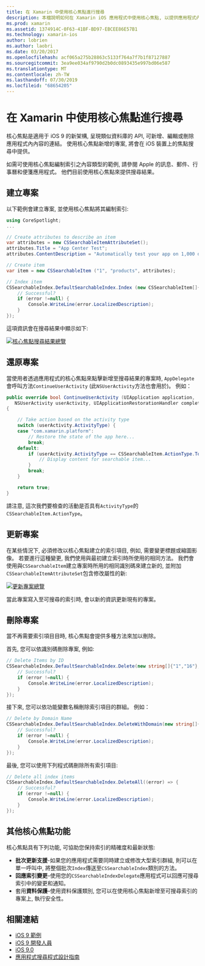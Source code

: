 ```yaml
---
title: 在 Xamarin 中使用核心焦點進行搜尋
description: 本檔說明如何在 Xamarin iOS 應用程式中使用核心焦點, 以提供應用程式內內容的連結。 它討論如何建立、還原、更新和刪除可搜尋的專案。
ms.prod: xamarin
ms.assetid: 1374914C-0F63-41BF-BD97-EBCEE86E57B1
ms.technology: xamarin-ios
author: lobrien
ms.author: laobri
ms.date: 03/20/2017
ms.openlocfilehash: acf065a275b28863c5133f764a7f7b1f87127887
ms.sourcegitcommit: 3ea9ee034af9790d2b0dc0893435e997bd06e587
ms.translationtype: MT
ms.contentlocale: zh-TW
ms.lasthandoff: 07/30/2019
ms.locfileid: "68654205"
---
```

# <a name="search-with-core-spotlight-in-xamarinios"></a>在 Xamarin 中使用核心焦點進行搜尋

核心焦點是適用于 iOS 9 的新架構, 呈現類似資料庫的 API, 可新增、編輯或刪除應用程式內內容的連結。 使用核心焦點新增的專案, 將會在 iOS 裝置上的焦點搜尋中提供。

如需可使用核心焦點編制索引之內容類型的範例, 請參閱 Apple 的訊息、郵件、行事曆和便箋應用程式。 他們目前使用核心焦點來提供搜尋結果。

## <a name="creating-an-item"></a>建立專案

以下範例會建立專案, 並使用核心焦點將其編制索引:

```csharp
using CoreSpotlight;
...

// Create attributes to describe an item
var attributes = new CSSearchableItemAttributeSet();
attributes.Title = "App Center Test";
attributes.ContentDescription = "Automatically test your app on 1,000 devices in the cloud.";

// Create item
var item = new CSSearchableItem ("1", "products", attributes);

// Index item
CSSearchableIndex.DefaultSearchableIndex.Index (new CSSearchableItem[]{ item }, (error) => {
    // Successful?
    if (error !=null) {
        Console.WriteLine(error.LocalizedDescription);
    }
});
```

這項資訊會在搜尋結果中顯示如下:

[![](corespotlight-images/corespotlight01.png "核心焦點搜尋結果總覽")](corespotlight-images/corespotlight01.png#lightbox)

## <a name="restoring-an-item"></a>還原專案

當使用者透過應用程式的核心焦點來點擊新增至搜尋結果的專案時, `AppDelegate`會呼叫方法`ContinueUserActivity` (此`NSUserActivity`方法也會用於)。 例如：

```csharp
public override bool ContinueUserActivity (UIApplication application,
   NSUserActivity userActivity, UIApplicationRestorationHandler completionHandler)
{

    // Take action based on the activity type
    switch (userActivity.ActivityType) {
    case "com.xamarin.platform":
        // Restore the state of the app here...
        break;
    default:
        if (userActivity.ActivityType == CSSearchableItem.ActionType.ToString ()) {
            // Display content for searchable item...
        }
        break;
    }

    return true;
}
```

請注意, 這次我們要檢查的活動是否具有`ActivityType`的`CSSearchableItem.ActionType`。

## <a name="updating-an-item"></a>更新專案

在某些情況下, 必須修改以核心焦點建立的索引項目, 例如, 需要變更標題或縮圖影像。 若要進行這種變更, 我們使用與最初建立索引時所使用的相同方法。
我們會使用與`CSSearchableItem`建立專案時所用的相同識別碼來建立新的, 並附加`CSSearchableItemAttributeSet`包含修改屬性的新:

[![](corespotlight-images/corespotlight02.png "更新專案總覽")](corespotlight-images/corespotlight02.png#lightbox)

當此專案寫入至可搜尋的索引時, 會以新的資訊更新現有的專案。

## <a name="deleting-an-item"></a>刪除專案

當不再需要索引項目目時, 核心焦點會提供多種方法來加以刪除。

首先, 您可以依識別碼刪除專案, 例如:

```csharp
// Delete Items by ID
CSSearchableIndex.DefaultSearchableIndex.Delete(new string[]{"1","16"},(error) => {
    // Successful?
    if (error !=null) {
        Console.WriteLine(error.LocalizedDescription);
    }
});
```

接下來, 您可以依功能變數名稱刪除索引項目的群組。 例如：

```csharp
// Delete by Domain Name
CSSearchableIndex.DefaultSearchableIndex.DeleteWithDomain(new string[]{"domain-name"},(error) => {
    // Successful?
    if (error !=null) {
        Console.WriteLine(error.LocalizedDescription);
    }
});
```

最後, 您可以使用下列程式碼刪除所有索引項目:

```csharp
// Delete all index items
CSSearchableIndex.DefaultSearchableIndex.DeleteAll((error) => {
    // Successful?
    if (error !=null) {
        Console.WriteLine(error.LocalizedDescription);
    }
});
```
## <a name="additional-core-spotlight-features"></a>其他核心焦點功能

核心焦點具有下列功能, 可協助您保持索引的精確度和最新狀態:

- **批次更新支援**-如果您的應用程式需要同時建立或修改大型索引群組, 則可以在單一呼叫中, 將整個批次`Index`傳送至`CSSearchableIndex`類別的方法。
- **回應索引變更**–使用您的`CSSearchableIndexDelegate`應用程式可以回應可搜尋索引中的變更和通知。
- 套用**資料保護**–使用資料保護類別, 您可以在使用核心焦點新增至可搜尋索引的專案上, 執行安全性。



## <a name="related-links"></a>相關連結

- [iOS 9 範例](https://docs.microsoft.com/samples/browse/?products=xamarin&term=Xamarin.iOS+iOS9)
- [iOS 9 開發人員](https://developer.apple.com/ios/pre-release/)
- [iOS 9.0](https://developer.apple.com/library/prerelease/ios/releasenotes/General/WhatsNewIniOS/Articles/iOS9.html)
- [應用程式搜尋程式設計指南](https://developer.apple.com/library/prerelease/ios/documentation/General/Conceptual/AppSearch/index.html#//apple_ref/doc/uid/TP40016308)
